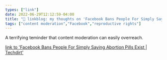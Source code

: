 ```yaml
---
types: ["link"]
date: 2022-06-29T12:12:59-04:00
title: "🔗 linkblog: my thoughts on 'Facebook Bans People For Simply Saying Abortion Pills Exist | Techdirt'"
tags: ["content moderation","Facebook","reproductive rights"]
---
```

A terrifying teminder that content moderation can easily overreach.
 

[link to 'Facebook Bans People For Simply Saying Abortion Pills Exist | Techdirt'](https://www.techdirt.com/2022/06/29/facebook-bans-people-for-simply-saying-abortion-pills-exist/)
